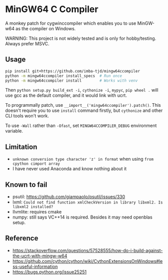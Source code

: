 # MinGW64 C Compiler

A monkey patch for cygwinccompiler which enables you to use MinGW-w64 as the compiler on Windows.

WARNING: This project is not widely tested and is only for hobby/testing. Always prefer MSVC.

## Usage

```bash
pip install git+https://github.com/imba-tjd/mingw64ccompiler
python -m mingw64ccompiler install_specs  # Run once
python -m mingw64ccompiler install        # Works with venv
```

Then `python setup.py build_ext -i`, `cythonize -i`, `mypyc`, `pip wheel .` will use gcc as the default compiler, and it would link with ucrt.

To programmally patch, use `__import__('mingw64ccompiler').patch()`. This doesn't require you to use `install` command firstly, but `cythonize` and other CLI tools won't work.

To use `-Wall` rather than `-Ofast`, set `MINGW64CCOMPILER_DEBUG` environment variable.

## Limitation

* `unknown conversion type character 'z' in format` when using `from cpython cimport array`
* I have never used Anaconda and know nothing about it

## Known to fail

* psutil: https://github.com/giampaolo/psutil/issues/330
* lxml: `Could not find function xmlCheckVersion in library libxml2. Is libxml2 installed?`
* llvmlite: requires cmake
* numpy: still says VC++14 is required. Besides it may need openblas setup.

## Reference

* https://stackoverflow.com/questions/57528555/how-do-i-build-against-the-ucrt-with-mingw-w64
* https://github.com/cython/cython/wiki/CythonExtensionsOnWindows#less-useful-information
* https://bugs.python.org/issue25251
